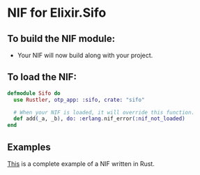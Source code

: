 # NIF for Elixir.Sifo

## To build the NIF module:

- Your NIF will now build along with your project.

## To load the NIF:

```elixir
defmodule Sifo do
  use Rustler, otp_app: :sifo, crate: "sifo"

  # When your NIF is loaded, it will override this function.
  def add(_a, _b), do: :erlang.nif_error(:nif_not_loaded)
end
```

## Examples

[This](https://github.com/rusterlium/NifIo) is a complete example of a NIF written in Rust.
